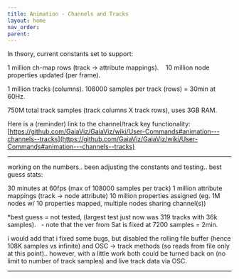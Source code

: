 ```yaml
---
title: Animation - Channels and Tracks
layout: home
nav_order: 
parent:
---
```


In theory, current constants set to support:

1 million ch-map rows (track -> attribute mappings).
   10 million node properties updated (per frame).

1 million tracks (columns).
108000 samples per track (rows) = 30min at 60Hz.

750M total track samples (track columns X track rows), uses 3GB RAM.

Here is a (reminder) link to the channel/track key functionality:
[https://github.com/GaiaViz/GaiaViz/wiki/User-Commands#animation---channels--tracks](https://github.com/GaiaViz/GaiaViz/wiki/User-Commands#animation---channels--tracks)

-----
working on the numbers.. been adjusting the constants and testing.. best guess stats:

30 minutes at 60fps (max of 108000 samples per track)
1 million attribute mappings (track -> node attribute)
10 million properties assigned (eg. 1M nodes w/ 10 properties mapped, multiple nodes sharing channel(s))

*best guess = not tested, (largest test just now was 319 tracks with 36k samples).
  - note that the ver from Sat is fixed at 7200 samples = 2min.  

i would add that i fixed some bugs, but disabled the rolling file buffer (hence 108K samples vs infinite) and OSC -> track methods (so reads from file only at this point).. however, with a little work both could be turned back on (no limit to number of track samples) and live track data via OSC.

----
